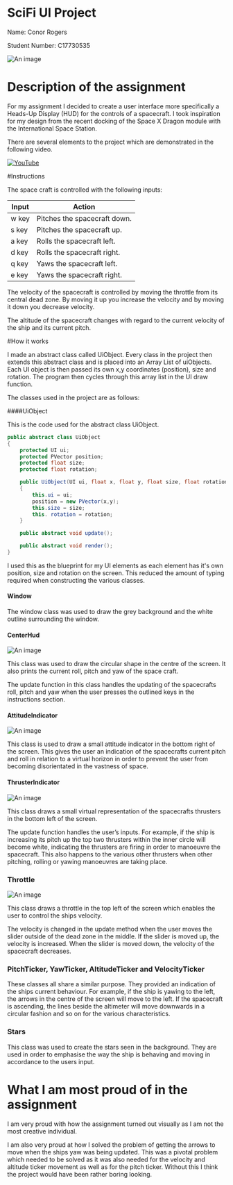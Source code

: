 # SciFi UI Project

Name: Conor Rogers

Student Number: C17730535

![An image](images/UI.png)

# Description of the assignment

For my assignment I decided to create a user interface more specifically a Heads-Up Display (HUD) for the controls of a spacecraft. I took inspiration for my design from the recent docking of the Space X Dragon module with the International Space Station. 

There are several elements to the project which are demonstrated in the following video.

[![YouTube](https://img.youtube.com/upload_thumbnail?v=bctZhvw0bsI&t=hqdefault&ts=1556656716216)](https://youtu.be/bctZhvw0bsI)


#Instructions

The space craft is controlled with the following inputs:

| Input | Action |
|-----------|-----------|
| w key | Pitches the spacecraft down. |
| s key | Pitches the spacecraft up. |
| a key | Rolls the spacecraft left. |
| d key | Rolls the spacecraft right. |
| q key | Yaws the spacecraft left.  |
| e key | Yaws the spacecraft right. |

The velocity of the spacecraft is controlled by moving the throttle from its central dead zone. By moving it up you increase the velocity and by moving it down you decrease velocity.

The altitude of the spacecraft changes with regard to the current velocity of the ship and its current pitch.

#How it works

I made an abstract class called UiObject. Every class in the project then extends this abstract class and is placed into an Array List of uiObjects. Each UI object is then passed its own x,y coordinates (position), size and rotation. The program then cycles through this array list in the UI draw function.

The classes used in the project are as follows:

####UiObject

This is the code used for the abstract class UiObject.

```Java
public abstract class UiObject
{
    protected UI ui;
    protected PVector position;
    protected float size;
    protected float rotation;

    public UiObject(UI ui, float x, float y, float size, float rotation)
    {
        this.ui = ui;
        position = new PVector(x,y);
        this.size = size;
        this. rotation = rotation;
    }

    public abstract void update();

    public abstract void render();
}
```

I used this as the blueprint for my UI elements as each element has it's own position, size and rotation on the screen. This reduced the amount of typing required when constructing the various classes.

#### Window
The window class was used to draw the grey background and the white outline surrounding the window.

#### CenterHud

![An image](images/CenterHud.png)

This class was used to draw the circular shape in the centre of the screen. It also prints the current roll, pitch and yaw of the space craft.

The update function in this class handles the updating of the spacecrafts roll, pitch and yaw when the user presses the outlined keys in the instructions section.

#### AttitudeIndicator

![An image](images/AttitudeIndicator.png)

This class is used to draw a small attitude indicator in the bottom right of the screen. This gives the user an indication of the spacecrafts current pitch and roll in relation to a virtual horizon in order to prevent the user from becoming disorientated in the vastness of space.

#### ThrusterIndicator

![An image](images/Thrusters.png)

This class draws a small virtual representation of the spacecrafts thrusters in the bottom left of the screen.

The update function handles the user’s inputs. For example, if the ship is increasing its pitch up the top two thrusters within the inner circle will become white, indicating the thrusters are firing in order to manoeuvre the spacecraft. This also happens to the various other thrusters when other pitching, rolling or yawing manoeuvres are taking place.

### Throttle

![An image](images/Throttle.png)

This class draws a throttle in the top left of the screen which enables the user to control the ships velocity.

The velocity is changed in the update method when the user moves the slider outside of the dead zone in the middle. If the slider is moved up, the velocity is increased. When the slider is moved down, the velocity of the spacecraft decreases.

### PitchTicker, YawTicker, AltitudeTicker and VelocityTicker
These classes all share a similar purpose. They provided an indication of the ships current behaviour. For example, if the ship is yawing to the left, the arrows in the centre of the screen will move to the left. If the spacecraft is ascending, the lines beside the altimeter will move downwards in a circular fashion and so on for the various characteristics.

### Stars
This class was used to create the stars seen in the background. They are used in order to emphasise the way the ship is behaving and moving in accordance to the users input.

# What I am most proud of in the assignment

I am very proud with how the assignment turned out visually as I am not the most creative individual. 

I am also very proud at how I solved the problem of getting the arrows to move when the ships yaw was being updated. This was a pivotal problem which needed to be solved as it was also needed for the velocity and altitude ticker movement as well as for the pitch ticker. Without this I think the project would have been rather boring looking.

